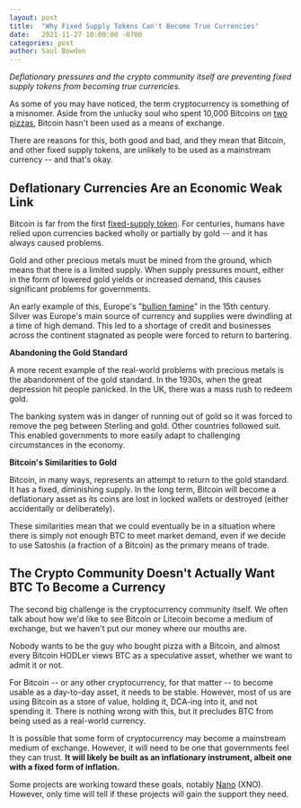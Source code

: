 ```yaml
---
layout: post
title:  "Why Fixed Supply Tokens Can't Become True Currencies"
date:   2021-11-27 10:00:00 -0700
categories: post
author: Saul Bowden
---
```


*Deflationary pressures and the crypto community itself are preventing fixed supply tokens from becoming true
currencies.*

As some of you may have noticed, the term cryptocurrency is something of a misnomer. Aside from the unlucky soul who spent 10,000 Bitcoins on [two pizzas](https://www.ndtv.com/business/the-first-bitcoin-transaction-was-for-buying-pizzas-more-interesting-tidbits-inside-2512643), Bitcoin hasn't been used as a means of exchange.

There are reasons for this, both good and bad, and they mean that Bitcoin, and other fixed supply tokens, are unlikely to be used as a mainstream currency -- and that's okay.

## Deflationary Currencies Are an Economic Weak Link

Bitcoin is far from the first [fixed-supply token](https://commodity.com/cryptocurrency/bitcoin/). For centuries, humans have relied upon currencies backed wholly or partially by gold -- and it has always caused problems.

Gold and other precious metals must be mined from the ground, which means that there is a limited supply. When supply pressures mount, either in the form of lowered gold yields or increased demand, this causes significant problems for governments.

An early example of this, Europe's "[bullion famine](https://en.wikipedia.org/wiki/Great_Bullion_Famine)" in the 15th century. Silver was Europe's main source of currency and supplies were dwindling at a time of high demand. This led to a shortage of credit and businesses across the continent stagnated as people were forced to return to bartering.

**Abandoning the Gold Standard**

A more recent example of the real-world problems with precious metals is the abandonment of the gold standard. In the 1930s, when the great depression hit people panicked. In the UK, there was a mass rush to redeem gold.

The banking system was in danger of running out of gold so it was forced to remove the peg between Sterling and gold. Other countries followed suit. This enabled governments to more easily adapt to challenging circumstances in the economy.

**Bitcoin's Similarities to Gold**

Bitcoin, in many ways, represents an attempt to return to the gold standard. It has a fixed, diminishing supply. In the long term, Bitcoin will become a deflationary asset as its coins are lost in locked wallets or destroyed (either accidentally or deliberately).

These similarities mean that we could eventually be in a situation where there is simply not enough BTC to meet market demand, even if we decide to use Satoshis (a fraction of a Bitcoin) as the primary means of trade.

## The Crypto Community Doesn't Actually Want BTC To Become a Currency

The second big challenge is the cryptocurrency community itself. We often talk about how we'd like to see Bitcoin or Litecoin become a medium of exchange, but we haven't put our money where our mouths are.

Nobody wants to be the guy who bought pizza with a Bitcoin, and almost every Bitcoin HODLer views BTC as a speculative asset, whether we want to admit it or not.

For Bitcoin -- or any other cryptocurrency, for that matter -- to become usable as a day-to-day asset, it needs to be stable. However, most of us are using Bitcoin as a store of value, holding it, DCA-ing into it, and not spending it. There is nothing wrong with this, but it precludes BTC from being used as a real-world currency.

It is possible that some form of cryptocurrency may become a mainstream medium of exchange. However, it will need to be one that governments feel they can trust. **It will likely be built as an inflationary instrument, albeit one with a fixed form of inflation.**

Some projects are working toward these goals, notably [Nano](https://nano.org/) (XNO). However, only time will tell if these projects will gain the support they need.
